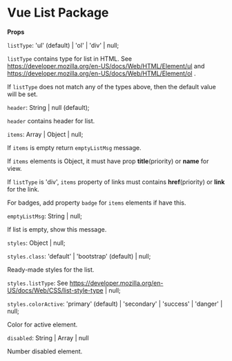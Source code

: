 # Vue List Package

**Props**

`listType`: 'ul' (default) | 'ol' | 'div' | null;

`listType` contains type for list in HTML.
See https://developer.mozilla.org/en-US/docs/Web/HTML/Element/ul and 
https://developer.mozilla.org/en-US/docs/Web/HTML/Element/ol .

If `listType` does not match any of the types above, then the default value will be set.

`header`: String | null (default);

`header` contains header for list.

`items`: Array | Object | null;

If `items` is empty return `emptyListMsg` message.

If `items` elements is Object, it must have prop **title**(priority) or **name** for view.

If `listType` is 'div', `items` property of links must contains **href**(priority) or **link** for the link.

For badges, add property `badge` for `items` elements if have this.

`emptyListMsg`: String | null;

If list is empty, show this message.

`styles`: Object | null;

   `styles.class`: 'default' | 'bootstrap' (default) | null;
   
   Ready-made styles for the list.
   
   `styles.listType`: See https://developer.mozilla.org/en-US/docs/Web/CSS/list-style-type | null;
   
   `styles.colorActive`: 'primary' (default) | 'secondary' | 'success' | 'danger' | null;
   
   Color for active element.
   
 `disabled`: String | Array | null

Number disabled element.
